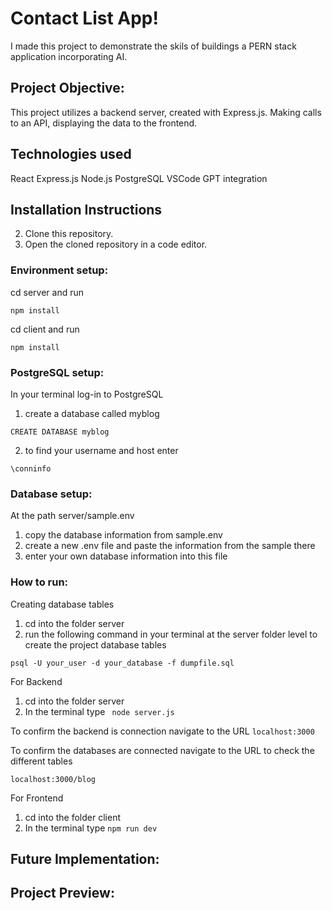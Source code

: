 # Contact List App! 

I made this project to demonstrate the skils of buildings a PERN stack application incorporating AI. 

## Project Objective:

This project utilizes a backend server, created with Express.js. Making calls to an API, displaying the data to the frontend.

## Technologies used

React 
Express.js
Node.js
PostgreSQL
VSCode 
GPT integration

## Installation Instructions

2. Clone this repository.
3. Open the cloned repository in a code editor.


### Environment setup: 

cd server and run 

`````````
npm install
`````````

cd client and run 

`````````
npm install
`````````

### PostgreSQL setup: 
In your terminal log-in to PostgreSQL 
1. create a database called myblog 

`````````
CREATE DATABASE myblog 
`````````
2. to find your username and host enter 
`````````
\conninfo
`````````


### Database setup: 
At the path server/sample.env
1. copy the database information from sample.env 
2. create a new .env file and paste the information from the sample there 
3. enter your own database information into this file


### How to run:

Creating database tables 
1. cd into the folder server 
2. run the following command in your terminal at the server folder level to create the project database tables 

`````````
psql -U your_user -d your_database -f dumpfile.sql
`````````

For Backend
1. cd into the folder server  
2. In the terminal type ````````` node server.js`````````

To confirm the backend is connection navigate to the URL 
`````````localhost:3000`````````

To confirm the databases are connected navigate to the URL to check the different tables 

`````````localhost:3000/blog`````````


For Frontend
1. cd into the folder client
2. In the terminal type ````````` npm run dev `````````


## Future Implementation: 






## Project Preview: 




